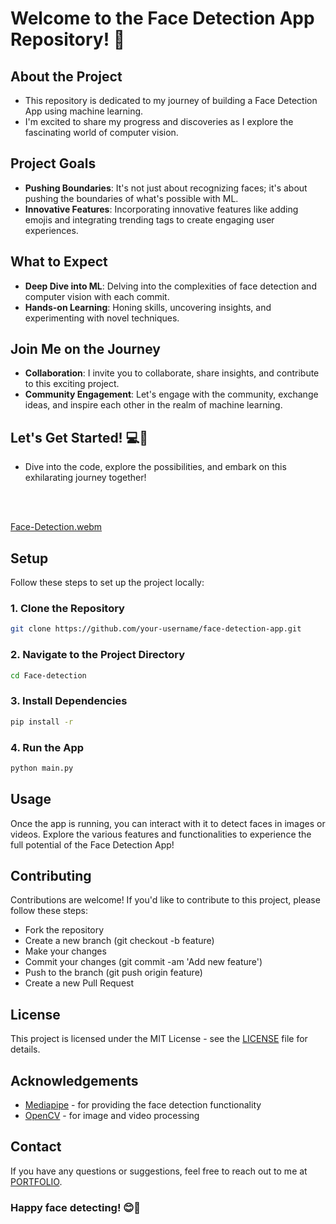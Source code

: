 # Welcome to the Face Detection App Repository! 👋

## About the Project
- This repository is dedicated to my journey of building a Face Detection App using machine learning.
- I'm excited to share my progress and discoveries as I explore the fascinating world of computer vision.

## Project Goals
- **Pushing Boundaries**: It's not just about recognizing faces; it's about pushing the boundaries of what's possible with ML.
- **Innovative Features**: Incorporating innovative features like adding emojis and integrating trending tags to create engaging user experiences.

## What to Expect
- **Deep Dive into ML**: Delving into the complexities of face detection and computer vision with each commit.
- **Hands-on Learning**: Honing skills, uncovering insights, and experimenting with novel techniques.

## Join Me on the Journey
- **Collaboration**: I invite you to collaborate, share insights, and contribute to this exciting project.
- **Community Engagement**: Let's engage with the community, exchange ideas, and inspire each other in the realm of machine learning.

## Let's Get Started! 💻🚀
- Dive into the code, explore the possibilities, and embark on this exhilarating journey together!

<br/><br/>

[Face-Detection.webm](https://github.com/Vaibhav-kesarwani/Face-detection/assets/116189379/bcf5bfc3-30cb-4115-b9bf-5ea656500fdc)


## Setup

Follow these steps to set up the project locally:

### 1. Clone the Repository

```bash
git clone https://github.com/your-username/face-detection-app.git
```

### 2. Navigate to the Project Directory

```bash
cd Face-detection
```

### 3. Install Dependencies

```bash
pip install -r
```

### 4. Run the App

```bash
python main.py
```
## Usage

Once the app is running, you can interact with it to detect faces in images or videos. Explore the various features and functionalities to experience the full 
potential of the Face Detection App!

## Contributing

Contributions are welcome! If you'd like to contribute to this project, please follow these steps:

- Fork the repository
- Create a new branch (git checkout -b feature)
- Make your changes
- Commit your changes (git commit -am 'Add new feature')
- Push to the branch (git push origin feature)
- Create a new Pull Request

## License
This project is licensed under the MIT License - see the [LICENSE](https://github.com/Vaibhav-kesarwani/Face-detection/blob/master/LICENSE) file for details.

## Acknowledgements

- [Mediapipe](https://ai.google.dev/edge/mediapipe/solutions/guide) - for providing the face detection functionality
- [OpenCV](https://opencv.org/) - for image and video processing

## Contact

If you have any questions or suggestions, feel free to reach out to me at [PORTFOLIO](https://vaibhav-kesarwani.vercel.app).
<br/>

### Happy face detecting! 😊👀

